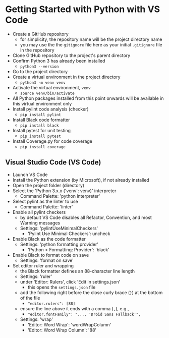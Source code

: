 # Getting Started with Python with VS Code

- Create a GitHub repository
  - for simplicity, the repository name will be the project directory name
  - you may use the the `gitignore` file here as your initial `.gitignore` file in the repository
- Clone GitHub repository to the project's parent directory
- Confirm Python 3 has already been installed
  - `python3 --version`
- Go to the project directory
- Create a virtual environment in the project directory
  - `python3 -m venv venv`
- Activate the virtual environment, `venv`
  - `source venv/bin/activate`
- All Python packages installed from this point onwards will be available in this virtual environment only
- Install pylint code analysis (checker)
  - `pip install pylint`
- Install Black code formatter
  - `pip install black`
- Install pytest for unit testing
  - `pip install pytest`
- Install Coverage.py for code coverage
  - `pip install coverage`

## Visual Studio Code (VS Code)

- Launch VS Code
- Install the Python extension (by Microsoft), if not already installed
- Open the project folder (directory)
- Select the 'Python 3.x.x ('venv': venv)' interpreter
  - Command Palette: 'python interpreter'
- Select pylint as the linter to use
  - Command Palette: 'linter'
- Enable all pylint checkers
  - by default VS Code disables all Refactor, Convention, and most Warning messages
  - Settings: 'pylintUseMinimalCheckers'
    - 'Pylint Use Minimal Checkers': uncheck
- Enable Black as the code formatter
  - Settings: 'python formatting provider'
    - 'Python > Formatting: Provider': 'black'
- Enable Black to format code on save
  - Settings: 'format on save'
- Set editor ruler and wrapping
  - the Black formatter defines an 88-character line length
  - Settings: 'ruler'
  - under 'Editor: Rulers', click 'Edit in settings.json'
    - this opens the `settings.json` file
  - add the following right before the close curly brace (`}`) at the bottom of the file
    - `"editor.rulers": [88]`
  - ensure the line above it ends with a comma (`,`), e.g.,
    - `"editor.fontFamily": "..., 'Droid Sans Fallback'",`
  - Settings: 'wrap'
    - 'Editor: Word Wrap': 'wordWrapColumn'
    - 'Editor: Word Wrap Column': '88'

